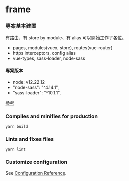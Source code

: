 # frame

### 專案基本建置

有路由、有 store by module、有 alias
可以開始工作了各位。

- pages, modules(vuex, store), routes(vue-router)
- https interceptors, config alias
- vue-types, sass-loader, node-sass

#### 專案版本

- node: v12.22.12
- "node-sass": "^4.14.1",
- "sass-loader": "^10.1.1",

[參考](https://blog.csdn.net/oowweb/article/details/115960195)


### Compiles and minifies for production
```
yarn build
```

### Lints and fixes files
```
yarn lint
```

### Customize configuration
See [Configuration Reference](https://cli.vuejs.org/config/).
